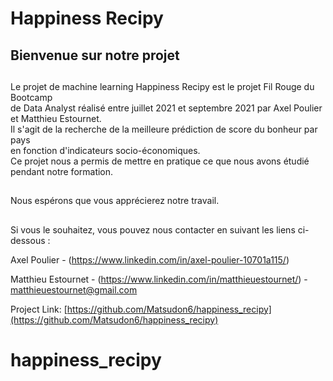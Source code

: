 # Happiness Recipy

## Bienvenue sur notre projet
##

Le projet de machine learning Happiness Recipy est le projet Fil Rouge du Bootcamp  
de Data Analyst réalisé entre juillet 2021 et septembre 2021 par Axel Poulier  
et Matthieu Estournet.  
Il s'agit de la recherche de la meilleure prédiction de score du bonheur par pays  
en fonction d'indicateurs socio-économiques.  
Ce projet nous a permis de mettre en pratique ce que nous avons étudié pendant notre formation.  
##  
Nous espérons que vous apprécierez notre travail.  
##  
Si vous le souhaitez, vous pouvez nous contacter en suivant les liens ci-dessous :


Axel Poulier - (https://www.linkedin.com/in/axel-poulier-10701a115/)

Matthieu Estournet - (https://www.linkedin.com/in/matthieuestournet/) - matthieuestournet@gmail.com

Project Link: [https://github.com/Matsudon6/happiness_recipy](https://github.com/Matsudon6/happiness_recipy)

# happiness_recipy

